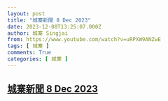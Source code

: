 ```yaml
---
layout: post
title: "城寨新聞 8 Dec 2023"
date: 2023-12-08T13:25:07.000Z
author: 城寨 Singjai
from: https://www.youtube.com/watch?v=uRPXW9ANZwE
tags: [ 城寨 ]
comments: True
categories: [ 城寨 ]
---
```

<!--1702041907000-->
[城寨新聞 8 Dec 2023](https://www.youtube.com/watch?v=uRPXW9ANZwE)
------

<div>

</div>
